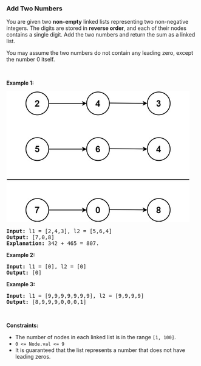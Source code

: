 
<h3>Add Two Numbers</h3>
<div><p>You are given two <strong>non-empty</strong> linked lists representing two non-negative integers. The digits are stored in <strong>reverse order</strong>, and each of their nodes contains a single digit. Add the two numbers and return the sum as a linked list.</p>
<p>You may assume the two numbers do not contain any leading zero, except the number 0 itself.</p>
<p> </p>
<p><strong>Example 1:</strong></p>
<img alt="" src="assets/b7a5dd9a41a94b7497c4cfe7add8d62b.jpg" style="width: 483px; height: 342px;"/>
<pre><strong>Input:</strong> l1 = [2,4,3], l2 = [5,6,4]
<strong>Output:</strong> [7,0,8]
<strong>Explanation:</strong> 342 + 465 = 807.
</pre>
<p><strong>Example 2:</strong></p>
<pre><strong>Input:</strong> l1 = [0], l2 = [0]
<strong>Output:</strong> [0]
</pre>
<p><strong>Example 3:</strong></p>
<pre><strong>Input:</strong> l1 = [9,9,9,9,9,9,9], l2 = [9,9,9,9]
<strong>Output:</strong> [8,9,9,9,0,0,0,1]
</pre>
<p> </p>
<p><strong>Constraints:</strong></p>
<ul>
<li>The number of nodes in each linked list is in the range <code>[1, 100]</code>.</li>
<li><code>0 &lt;= Node.val &lt;= 9</code></li>
<li>It is guaranteed that the list represents a number that does not have leading zeros.</li>
</ul>
</div>
